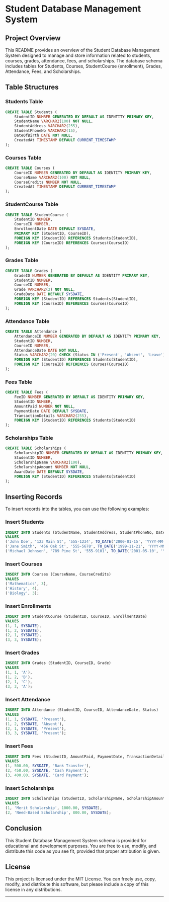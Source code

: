 
# Student Database Management System

## Project Overview

This README provides an overview of the Student Database Management System designed to manage and store information related to students, courses, grades, attendance, fees, and scholarships. The database schema includes tables for Students, Courses, StudentCourse (enrollment), Grades, Attendance, Fees, and Scholarships.

## Table Structures

### Students Table
```sql
CREATE TABLE Students (
    StudentID NUMBER GENERATED BY DEFAULT AS IDENTITY PRIMARY KEY,
    StudentName VARCHAR2(100) NOT NULL,
    StudentAddress VARCHAR2(255),
    StudentPhoneNo VARCHAR2(15),
    DateOfBirth DATE NOT NULL,
    CreatedAt TIMESTAMP DEFAULT CURRENT_TIMESTAMP
);
```

### Courses Table
```sql
CREATE TABLE Courses (
    CourseID NUMBER GENERATED BY DEFAULT AS IDENTITY PRIMARY KEY,
    CourseName VARCHAR2(100) NOT NULL,
    CourseCredits NUMBER NOT NULL,
    CreatedAt TIMESTAMP DEFAULT CURRENT_TIMESTAMP
);
```

### StudentCourse Table
```sql
CREATE TABLE StudentCourse (
    StudentID NUMBER,
    CourseID NUMBER,
    EnrollmentDate DATE DEFAULT SYSDATE,
    PRIMARY KEY (StudentID, CourseID),
    FOREIGN KEY (StudentID) REFERENCES Students(StudentID),
    FOREIGN KEY (CourseID) REFERENCES Courses(CourseID)
);
```

### Grades Table
```sql
CREATE TABLE Grades (
    GradeID NUMBER GENERATED BY DEFAULT AS IDENTITY PRIMARY KEY,
    StudentID NUMBER,
    CourseID NUMBER,
    Grade VARCHAR2(2) NOT NULL,
    GradeDate DATE DEFAULT SYSDATE,
    FOREIGN KEY (StudentID) REFERENCES Students(StudentID),
    FOREIGN KEY (CourseID) REFERENCES Courses(CourseID)
);
```

### Attendance Table
```sql
CREATE TABLE Attendance (
    AttendanceID NUMBER GENERATED BY DEFAULT AS IDENTITY PRIMARY KEY,
    StudentID NUMBER,
    CourseID NUMBER,
    AttendanceDate DATE NOT NULL,
    Status VARCHAR2(20) CHECK (Status IN ('Present', 'Absent', 'Leave')),
    FOREIGN KEY (StudentID) REFERENCES Students(StudentID),
    FOREIGN KEY (CourseID) REFERENCES Courses(CourseID)
);
```

### Fees Table
```sql
CREATE TABLE Fees (
    FeeID NUMBER GENERATED BY DEFAULT AS IDENTITY PRIMARY KEY,
    StudentID NUMBER,
    AmountPaid NUMBER NOT NULL,
    PaymentDate DATE DEFAULT SYSDATE,
    TransactionDetails VARCHAR2(255),
    FOREIGN KEY (StudentID) REFERENCES Students(StudentID)
);
```

### Scholarships Table
```sql
CREATE TABLE Scholarships (
    ScholarshipID NUMBER GENERATED BY DEFAULT AS IDENTITY PRIMARY KEY,
    StudentID NUMBER,
    ScholarshipName VARCHAR2(100),
    ScholarshipAmount NUMBER NOT NULL,
    AwardDate DATE DEFAULT SYSDATE,
    FOREIGN KEY (StudentID) REFERENCES Students(StudentID)
);
```

## Inserting Records

To insert records into the tables, you can use the following examples:

### Insert Students
```sql
INSERT INTO Students (StudentName, StudentAddress, StudentPhoneNo, DateOfBirth)
VALUES 
('John Doe', '123 Main St', '555-1234', TO_DATE('2000-01-15', 'YYYY-MM-DD')),
('Jane Smith', '456 Oak St', '555-5678', TO_DATE('1999-11-21', 'YYYY-MM-DD')),
('Michael Johnson', '789 Pine St', '555-9101', TO_DATE('2001-05-10', 'YYYY-MM-DD'));
```

### Insert Courses
```sql
INSERT INTO Courses (CourseName, CourseCredits)
VALUES 
('Mathematics', 3),
('History', 4),
('Biology', 3);
```

### Insert Enrollments
```sql
INSERT INTO StudentCourse (StudentID, CourseID, EnrollmentDate)
VALUES 
(1, 1, SYSDATE),
(1, 2, SYSDATE),
(2, 1, SYSDATE),
(3, 3, SYSDATE);
```

### Insert Grades
```sql
INSERT INTO Grades (StudentID, CourseID, Grade)
VALUES 
(1, 1, 'A'),
(1, 2, 'B'),
(2, 1, 'C'),
(3, 3, 'A');
```

### Insert Attendance
```sql
INSERT INTO Attendance (StudentID, CourseID, AttendanceDate, Status)
VALUES 
(1, 1, SYSDATE, 'Present'),
(1, 2, SYSDATE, 'Absent'),
(2, 1, SYSDATE, 'Present'),
(3, 3, SYSDATE, 'Present');
```

### Insert Fees
```sql
INSERT INTO Fees (StudentID, AmountPaid, PaymentDate, TransactionDetails)
VALUES 
(1, 500.00, SYSDATE, 'Bank Transfer'),
(2, 450.00, SYSDATE, 'Cash Payment'),
(3, 400.00, SYSDATE, 'Card Payment');
```

### Insert Scholarships
```sql
INSERT INTO Scholarships (StudentID, ScholarshipName, ScholarshipAmount, AwardDate)
VALUES 
(1, 'Merit Scholarship', 1000.00, SYSDATE),
(2, 'Need-Based Scholarship', 800.00, SYSDATE);
```


## Conclusion

This Student Database Management System schema is provided for educational and development purposes. You are free to use, modify, and distribute this code as you see fit, provided that proper attribution is given.

## License

This project is licensed under the MIT License. You can freely use, copy, modify, and distribute this software, but please include a copy of this license in any distributions.

---

